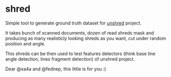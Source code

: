 shred
=====

Simple tool to generate ground truth dataset for [unshred](https://github.com/dchaplinsky/unshred) project.

It takes bunch of scanned documents, dozen of read shreds mask and producing as many realisticly looking shreds
as you want, cut under random position and angle.

This shreds can be then used to test features detectors (think base line angle detection, lines fragment detection)
of unshred project.

Dear @xa4a and @fednep, this little is for you :)
